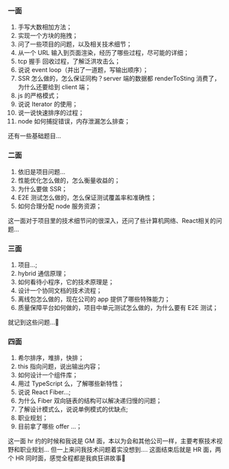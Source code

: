 ### 一面

1. 手写大数相加方法；
2. 实现一个方块的拖拽；
3. 问了一些项目的问题，以及相关技术细节；
4. 从一个 URL 输入到页面渲染，经历了哪些过程，尽可能的详细；
5. tcp 握手 回收过程，了解泛洪攻击么；
6. 说说 event loop（并出了一道题，写输出顺序）；
7. SSR 怎么做的，怎么保证同构？server 端的数据都 renderToSting 消费了，为什么还要给到 client 端；
8. js 的严格模式；
9. 说说 Iterator 的使用；
10. 说一说快速排序的过程；
11. node 如何捕捉错误，内存泄漏怎么排查；

还有一些基础题目...

### 二面

1. 依旧是项目问题...
2. 性能优化怎么做的，怎么衡量收益的；
3. 为什么要做 SSR；
4. E2E 测试怎么做的，怎么保证测试覆盖率和准确性；
5. 如何合理分配 node 服务资源；

这一面对于项目里的技术细节问的很深入，还问了些计算机网络、React相关的问题...

### 三面

1. 项目...;
2. hybrid 通信原理；
3. 如何看待小程序，它的技术原理是；
4. 设计一个协同文档的技术流程；
5. 离线包怎么做的，现在公司的 app 提供了哪些特殊能力；
6. 质量保障平台如何做的，项目中单元测试怎么做的，为什么要有 E2E 测试；

就记到这些问题...🤯

### 四面

1. 希尔排序，堆排，快排；
2. this 指向问题，说出输出内容；
3. 如何设计一个组件库；
4. 用过 TypeScript 么，了解哪些新特性；
5. 说说 React Fiber...;
6. 为什么 Fiber 双向链表的结构可以解决递归慢的问题；
7. 了解设计模式么，说说单例模式的优缺点;
8. 职业规划；
9. 目前拿了哪些 offer ...；

这一面 hr 约的时候和我说是 GM 面，本以为会和其他公司一样，主要考察技术视野和职业规划... 但一上来问我技术问题着实没想到....
 这面结束后就是 HR 面，两个 HR 同时面，感觉全程都是我疯狂讲故事😬